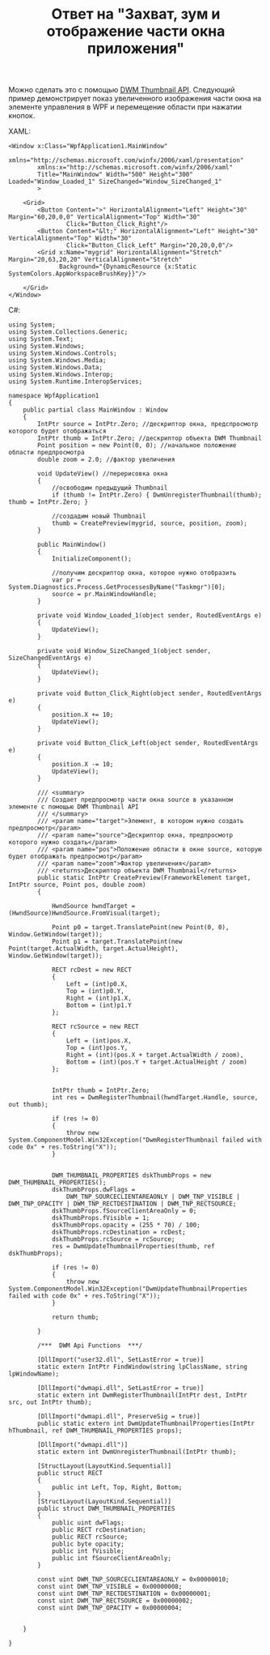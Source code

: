 ﻿---
title: "Ответ на \"Захват, зум и отображение части окна приложения\""
se.owner.user_id: 240512
se.owner.display_name: "MSDN.WhiteKnight"
se.owner.link: "https://ru.stackoverflow.com/users/240512/msdn-whiteknight"
se.answer_id: 873829
se.question_id: 865894
se.post_type: answer
se.is_accepted: True
---
<p>Можно сделать это с помощью <a href="https://docs.microsoft.com/en-us/windows/desktop/dwm/thumbnail-ovw" rel="nofollow noreferrer">DWM Thumbnail API</a>. Следующий пример демонстрирует показ увеличенного изображения части окна на элементе управления в WPF и перемещение области при нажатии кнопок.  </p>

<p>XAML:</p>



<pre><code>&lt;Window x:Class="WpfApplication1.MainWindow"
        xmlns="http://schemas.microsoft.com/winfx/2006/xaml/presentation"
        xmlns:x="http://schemas.microsoft.com/winfx/2006/xaml"
        Title="MainWindow" Width="500" Height="300" Loaded="Window_Loaded_1" SizeChanged="Window_SizeChanged_1"
        &gt;    

    &lt;Grid&gt;
        &lt;Button Content="&gt;" HorizontalAlignment="Left" Height="30" Margin="60,20,0,0" VerticalAlignment="Top" Width="30" 
                Click="Button_Click_Right"/&gt;
        &lt;Button Content="&amp;lt;" HorizontalAlignment="Left" Height="30" VerticalAlignment="Top" Width="30" 
                Click="Button_Click_Left" Margin="20,20,0,0"/&gt;
        &lt;Grid x:Name="mygrid" HorizontalAlignment="Stretch"  Margin="20,63,20,20" VerticalAlignment="Stretch" 
              Background="{DynamicResource {x:Static SystemColors.AppWorkspaceBrushKey}}"/&gt;

    &lt;/Grid&gt;
&lt;/Window&gt;
</code></pre>

<p>C#:</p>

<pre><code>using System;
using System.Collections.Generic;
using System.Text;
using System.Windows;
using System.Windows.Controls;
using System.Windows.Media;
using System.Windows.Data;
using System.Windows.Interop;
using System.Runtime.InteropServices;

namespace WpfApplication1
{
    public partial class MainWindow : Window
    {
        IntPtr source = IntPtr.Zero; //дескриптор окна, предспросмотр которого будет отображаться
        IntPtr thumb = IntPtr.Zero; //дескриптор объекта DWM Thumbnail
        Point position = new Point(0, 0); //начальное положение области предпросмотра
        double zoom = 2.0; //фактор увеличения

        void UpdateView() //перерисовка окна
        {
            //освободим предыдущий Thumbnail
            if (thumb != IntPtr.Zero) { DwmUnregisterThumbnail(thumb); thumb = IntPtr.Zero; }

            //создадим новый Thumbnail
            thumb = CreatePreview(mygrid, source, position, zoom);
        }

        public MainWindow()
        {
            InitializeComponent();

            //получим дескриптор окна, которое нужно отобразить
            var pr = System.Diagnostics.Process.GetProcessesByName("Taskmgr")[0];
            source = pr.MainWindowHandle;            
        }

        private void Window_Loaded_1(object sender, RoutedEventArgs e)
        {
            UpdateView();
        }

        private void Window_SizeChanged_1(object sender, SizeChangedEventArgs e)
        {
            UpdateView();
        }       

        private void Button_Click_Right(object sender, RoutedEventArgs e)
        {
            position.X += 10;
            UpdateView();  
        }

        private void Button_Click_Left(object sender, RoutedEventArgs e)
        {
            position.X -= 10;
            UpdateView();
        }

        /// &lt;summary&gt;
        /// Создает предпросмотр части окна source в указанном элементе с помощью DWM Thumbnail API
        /// &lt;/summary&gt;
        /// &lt;param name="target"&gt;Элемент, в котором нужно создать предпросмотр&lt;/param&gt;
        /// &lt;param name="source"&gt;Дескриптор окна, предпросмотр которого нужно создать&lt;/param&gt;
        /// &lt;param name="pos"&gt;Положение области в окне source, которую будет отображать предпросмотр&lt;/param&gt;
        /// &lt;param name="zoom"&gt;Фактор увеличения&lt;/param&gt;
        /// &lt;returns&gt;Дескриптор объекта DWM Thumbnail&lt;/returns&gt;
        public static IntPtr CreatePreview(FrameworkElement target, IntPtr source, Point pos, double zoom)
        {

            HwndSource hwndTarget = (HwndSource)HwndSource.FromVisual(target);

            Point p0 = target.TranslatePoint(new Point(0, 0), Window.GetWindow(target));
            Point p1 = target.TranslatePoint(new Point(target.ActualWidth, target.ActualHeight), Window.GetWindow(target));

            RECT rcDest = new RECT
            {
                Left = (int)p0.X,
                Top = (int)p0.Y,
                Right = (int)p1.X,
                Bottom = (int)p1.Y
            };

            RECT rcSource = new RECT
            {
                Left = (int)pos.X,
                Top = (int)pos.Y,
                Right = (int)(pos.X + target.ActualWidth / zoom),
                Bottom = (int)(pos.Y + target.ActualHeight / zoom)
            };


            IntPtr thumb = IntPtr.Zero;
            int res = DwmRegisterThumbnail(hwndTarget.Handle, source, out thumb);

            if (res != 0)
            {
                throw new System.ComponentModel.Win32Exception("DwmRegisterThumbnail failed with code 0x" + res.ToString("X"));
            }


            DWM_THUMBNAIL_PROPERTIES dskThumbProps = new DWM_THUMBNAIL_PROPERTIES();
            dskThumbProps.dwFlags =
                DWM_TNP_SOURCECLIENTAREAONLY | DWM_TNP_VISIBLE | DWM_TNP_OPACITY | DWM_TNP_RECTDESTINATION | DWM_TNP_RECTSOURCE;
            dskThumbProps.fSourceClientAreaOnly = 0;
            dskThumbProps.fVisible = 1;
            dskThumbProps.opacity = (255 * 70) / 100;
            dskThumbProps.rcDestination = rcDest;
            dskThumbProps.rcSource = rcSource;
            res = DwmUpdateThumbnailProperties(thumb, ref dskThumbProps);

            if (res != 0)
            {
                throw new System.ComponentModel.Win32Exception("DwmUpdateThumbnailProperties failed with code 0x" + res.ToString("X"));
            }

            return thumb;

        }

        /***  DWM Api Functions  ***/

        [DllImport("user32.dll", SetLastError = true)]
        static extern IntPtr FindWindow(string lpClassName, string lpWindowName);

        [DllImport("dwmapi.dll", SetLastError = true)]
        static extern int DwmRegisterThumbnail(IntPtr dest, IntPtr src, out IntPtr thumb);

        [DllImport("dwmapi.dll", PreserveSig = true)]
        public static extern int DwmUpdateThumbnailProperties(IntPtr hThumbnail, ref DWM_THUMBNAIL_PROPERTIES props);

        [DllImport("dwmapi.dll")]
        static extern int DwmUnregisterThumbnail(IntPtr thumb);

        [StructLayout(LayoutKind.Sequential)]
        public struct RECT
        {
            public int Left, Top, Right, Bottom;
        }
        [StructLayout(LayoutKind.Sequential)]
        public struct DWM_THUMBNAIL_PROPERTIES
        {
            public uint dwFlags;
            public RECT rcDestination;
            public RECT rcSource;
            public byte opacity;
            public int fVisible;
            public int fSourceClientAreaOnly;
        }

        const uint DWM_TNP_SOURCECLIENTAREAONLY = 0x00000010;
        const uint DWM_TNP_VISIBLE = 0x00000008;
        const uint DWM_TNP_RECTDESTINATION = 0x00000001;
        const uint DWM_TNP_RECTSOURCE = 0x00000002;
        const uint DWM_TNP_OPACITY = 0x00000004;      


    }  

}
</code></pre>
